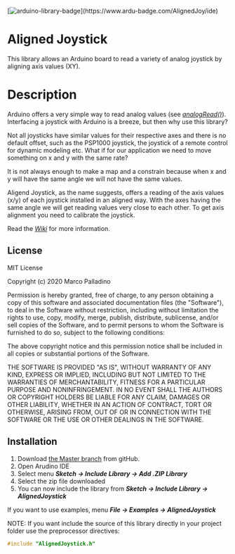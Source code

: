 [![arduino-library-badge](https://www.ardu-badge.com/badge/AlignedJoy.svg?)](https://www.ardu-badge.com/AlignedJoy/ide)

# Aligned Joystick
This library allows an Arduino board to read a variety of analog joystick by aligning axis values (XY).

# Description
Arduino offers a very simple way to read analog values (see [_analogRead()_](https://www.arduino.cc/reference/en/language/functions/analog-io/analogread/)).
Interfacing a joystick with Arduino is a breeze, but then why use this library?

Not all joysticks have similar values for their respective axes and there is no default offset, such as the PSP1000 joystick, the joystick of a remote control for dynamic modeling etc.
What if for our application we need to move something on x and y with the same rate?

It is not always enough to make a map and a constrain because when x and y will have the same angle we will not have the same values.

Aligend Joystick, as the name suggests, offers a reading of the axis values (x/y) of each joystick installed in an aligned way. With the axes having the same angle we will get reading values very close to each other. To get axis alignment you need to calibrate the joystick.

Read the [_Wiki_](https://github.com/PalladinoMarco/AlignedJoystick/wiki) for more information.

## License
MIT License

Copyright (c) 2020 Marco Palladino

Permission is hereby granted, free of charge, to any person obtaining a copy of this software and associated documentation files (the "Software"), to deal in the Software without restriction, including without limitation the rights to use, copy, modify, merge, publish, distribute, sublicense, and/or sell copies of the Software, and to permit persons to whom the Software is furnished to do so, subject to the following conditions:

The above copyright notice and this permission notice shall be included in all copies or substantial portions of the Software.

THE SOFTWARE IS PROVIDED "AS IS", WITHOUT WARRANTY OF ANY KIND, EXPRESS OR IMPLIED, INCLUDING BUT NOT LIMITED TO THE WARRANTIES OF MERCHANTABILITY, FITNESS FOR A PARTICULAR PURPOSE AND NONINFRINGEMENT. IN NO EVENT SHALL THE AUTHORS OR COPYRIGHT HOLDERS BE LIABLE FOR ANY CLAIM, DAMAGES OR OTHER LIABILITY, WHETHER IN AN ACTION OF CONTRACT, TORT OR OTHERWISE, ARISING FROM, OUT OF OR IN CONNECTION WITH THE SOFTWARE OR THE USE OR OTHER DEALINGS IN THE SOFTWARE.

## Installation
1. Download [the Master branch](https://github.com/PalladinoMarco/AlignedJoystick/archive/master.zip) from gitHub.
2. Open Arudino IDE
3. Select menu **_Sketch -> Include Library -> Add .ZIP Library_**
4. Select the zip file downloaded
5. You can now include the library from  **_Sketch -> Include Library -> AlignedJoystick_**

If you want to use examples, menu **_File -> Examples -> AlignedJoystick_**

NOTE: If you want include the source of this library directly in your project folder use the preprocessor directives:
```C++
#include "AlignedJoystick.h"
```
